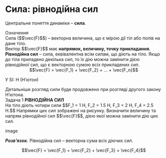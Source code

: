# Сила: рiвнодiйна сил

Центральне поняття динамiки – <b>сила</b>.

<div class="eoz-wrap">
<span class="eoz">Означення</span>
<div class="eoz-text">
<div class="space">Сила ($$\vec{F}$$) – векторна величина, що є мiрою дiї тiл або полiв на дане тiло.</div>

<div class="space">Вектор $$\vec{F}$$ має <b>напрямок, величину, точку прикладання.</b></div>

<div class="space"><b>Рiвнодiйна сил</b> – сила, еквiвалентна всiм силам, що дiють на тiло. Якщо до тiла приладено декiлька сил, то їх дiю можна замiнити дiєю рiвнодiйної сил, що є векторною сумою всiх прикладених сил.</div>

<div class="space" align="center">$$\vec{F} = \vec{F_1} + \vec{F_2} + ... + \vec{F_n}$$</div>

У SI: Н </i>(Н’ютон)</i>
</div>
</div>
<div class="space">Детальнiше розгляд сили буде продовжено при розглядi другого закону Н’ютона.</div>

<div class="task-wrap">
<span class="task">Задача 1</span> <b>РIВНОДIЙНА СИЛ</b>
<div class="task-text">
На тiло дiють чотири сили $$F_1 = 1 H, F_2 = 1.5 H, F_3 = 2 H, F_4 = 2.5 H.$$ Напрямки цих сил зображенi на рисунку. Визначити величину та напрям рiвнодiйної сил $$\vec{F}$$,
дiєю якої можна замiнити дiю цих сил.

image

<b><i>Розв’язок.</i></b> Рiвнодiйна сил – векторна сума всiх дiючих сил.

<div align="center">$$\vec{F} = \vec{F_1} + \vec{F_2} + \vec{F_3} + \vec{F_4}$$</div>
</div>
</div>

